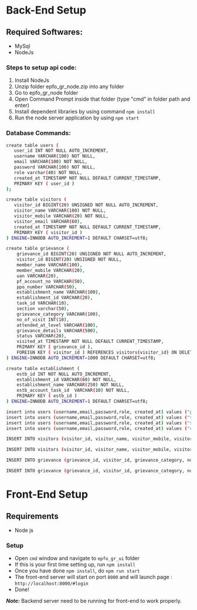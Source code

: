 # Back-End Setup

## Required Softwares:
- MySql
- NodeJs

### Steps to setup api code:
1. Install NodeJs
2. Unzip folder epfo_gr_node.zip into any folder
3. Go to epfo_gr_node folder
4. Open Command Prompt inside that folder (type "cmd" in folder path and enter)
5. Install dependent libraries by using command  ``` npm install ```
6. Run the node server application by using ``` npm start ```

### Database Commands:

```bash
create table users (
   user_id INT NOT NULL AUTO_INCREMENT,
   username VARCHAR(100) NOT NULL,
   email VARCHAR(100) NOT NULL,
   password VARCHAR(100) NOT NULL,
   role varchar(40) NOT NULL,
   created_at TIMESTAMP NOT NULL DEFAULT CURRENT_TIMESTAMP, 
   PRIMARY KEY ( user_id )
);

create table visitors (
   visitor_id BIGINT(20) UNSIGNED NOT NULL AUTO_INCREMENT,
   visitor_name VARCHAR(100) NOT NULL,
   visitor_mobile VARCHAR(20) NOT NULL,
   visitor_email VARCHAR(60),
   created_at TIMESTAMP NOT NULL DEFAULT CURRENT_TIMESTAMP,
   PRIMARY KEY ( visitor_id )
) ENGINE=INNODB AUTO_INCREMENT=1 DEFAULT CHARSET=utf8;

create table grievance (
	grievance_id BIGINT(20) UNSIGNED NOT NULL AUTO_INCREMENT,
	visitor_id BIGINT(20) UNSIGNED NOT NULL,
	member_name VARCHAR(100),
	member_mobile VARCHAR(20),
	uan VARCHAR(20),
	pf_account_no VARCHAR(50),
	ppo_number VARCHAR(50),
	establishment_name VARCHAR(100),
	establishment_id VARCHAR(20),
	task_id VARCHAR(10),
	section varchar(50),
	grievance_category VARCHAR(100),
	no_of_visit INT(10),
	attended_at_level VARCHAR(100),
	grievance_details VARCHAR(500),
	status VARCHAR(20),
	visited_at TIMESTAMP NOT NULL DEFAULT CURRENT_TIMESTAMP,
	PRIMARY KEY ( grievance_id ),
	FOREIGN KEY ( visitor_id ) REFERENCES visitors(visitor_id) ON DELETE CASCADE
) ENGINE=INNODB AUTO_INCREMENT=1000 DEFAULT CHARSET=utf8;

create table establishment (
	estb_id INT NOT NULL AUTO_INCREMENT,
	establishment_id VARCHAR(60) NOT NULL,
	establishment_name VARCHAR(250) NOT NULL,
	estb_account_task_id  VARCHAR(10) NOT NULL,
	PRIMARY KEY ( estb_id )
) ENGINE=INNODB AUTO_INCREMENT=1 DEFAULT CHARSET=utf8;

insert into users (username,email,password,role, created_at) values ("pradeep", "jadhavpradeep02@gmail.com", "pradeep", "admin",now());
insert into users (username,email,password,role, created_at) values ("sunil", "sunilchivate@gmail.com", "sunil", "admin",now());
insert into users (username,email,password,role, created_at) values ("suhas", "suhassanmukh@gmail.com", "suhas", "admin",now());
insert into users (username,email,password,role, created_at) values ("chetan", "chetankekade@gmail.com", "chetan", "admin", now());

INSERT INTO visitors (visitor_id, visitor_name, visitor_mobile, visitor_email, uan, pf_account_no, establishment_name, created_at) VALUES (NULL,"Mohan","9867153742","mohan@abc.com","1122334455","MH/BAN/0002/25788/29882","9/10/2021 0:24:16");

INSERT INTO visitors (visitor_id, visitor_name, visitor_mobile, visitor_email, uan, pf_account_no, establishment_name, created_at) VALUES (NULL,'Amol Kumar', '9867452312', 'amol.kumar@gmail.com', '112233445566771', 'MH/BAN/0002/25788/12234', 'Infosys', now());

INSERT INTO grievance (grievance_id, visitor_id, grievance_category, no_of_visit, attended_at_level, grievance_details, status, visited_at) VALUES (NULL, 1, "Normal", 1, "Clerk", "Pension not started", "Pending", now())

INSERT INTO grievance (grievance_id, visitor_id, grievance_category, no_of_visit, attended_at_level, grievance_details, status, visited_at) VALUES (NULL, 2, "Major", 1, "Clerk", "PF Transfer not started", "Pending", now())

```

# Front-End Setup

## Requirements
- Node js

### Setup
- Open ```cmd``` window and navigate to ```epfo_gr_ui``` folder
- If this is your first time setting up, run ```npm install```
- Once you have done ```npm install```, do ```npm run start```
- The front-end server will start on port ```8000``` and will launch page : ```http://localhost:8000/#login```
- Done!

***Note:***  Backend server need to be running for front-end to work properly.